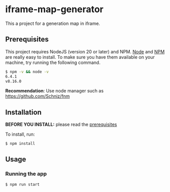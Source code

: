# iframe-map-generator

This a project for a generation map in iframe.

## Prerequisites

This project requires NodeJS (version 20 or later) and NPM.
[Node](http://nodejs.org/) and [NPM](https://npmjs.org/) are really easy to install.
To make sure you have them available on your machine,
try running the following command.

```sh
$ npm -v && node -v
6.4.1
v8.16.0
```

**Recommendation**: Use node manager such as https://github.com/Schniz/fnm



## Installation

**BEFORE YOU INSTALL:** please read the [prerequisites](#prerequisites)


To install, run:

```sh
$ npm install
```

## Usage

### Running the app

```sh
$ npm run start
```


